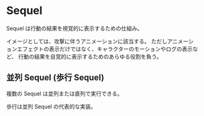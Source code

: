 Sequel
==========

Sequel は行動の結果を視覚的に表示するための仕組み。

イメージとしては、攻撃に伴うアニメーションに該当する。
ただしアニメーションエフェクトの表示だけではなく、キャラクターのモーションやログの表示など、
行動の結果を自覚的に表示するためのあらゆる役割を負う。


並列 Sequel (歩行 Sequel)
----------

複数の Sequel は並列または直列で実行できる。

歩行は並列 Sequel の代表的な実装。




